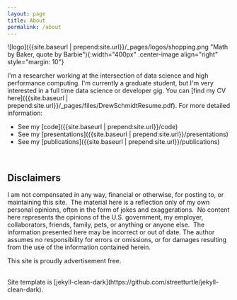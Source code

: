 ```yaml
---
layout: page 
title: About
permalink: /about
---
```


![logo]({{site.baseurl | prepend:site.url}}/_pages/logos/shopping.png "Math by Baker, quote by Barbie"){:width="400px" .center-image align="right" style="margin: 10"}

I'm a researcher working at the intersection of data science and high performance computing.  I'm currently a graduate student, but I'm very interested in a full time data science or developer gig. You can [find my CV here]({{site.baseurl | prepend:site.url}}/_pages/files/DrewSchmidtResume.pdf).  For more detailed information:

* See my [code]({{site.baseurl | prepend:site.url}}/code)
* See my [presentations]({{site.baseurl | prepend:site.url}}/presentations)
* See my [publications]({{site.baseurl | prepend:site.url}}/publications)


<br>

## Disclaimers

I am not compensated in any way, financial or otherwise, for posting to,
or maintaining this site.  The material here is a reflection only of my
own personal opinions, often in the form of jokes and exaggerations.  No
content here represents the opinions of the U.S. government, my employer, collaborators, friends,
family, pets, or anything or anyone else.  The information presented
here may be incorrect or out of date. The author assumes no
responsibility for errors or omissions, or for damages resulting from
the use of the information contained herein.

This site is proudly advertisement free.


<br>
Site template is [jekyll-clean-dark](https://github.com/streetturtle/jekyll-clean-dark).
